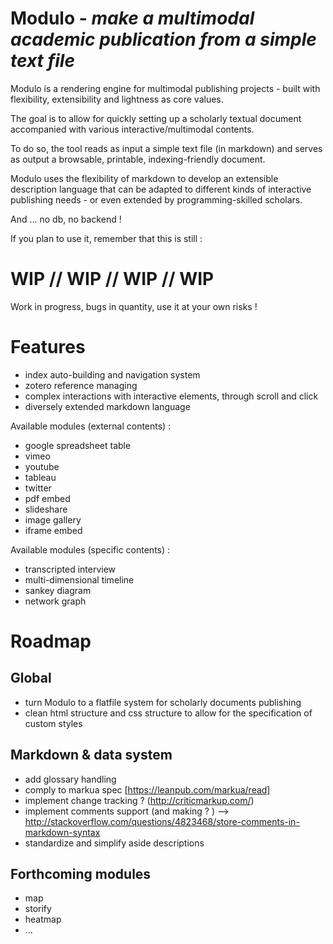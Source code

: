 Modulo - *make a multimodal academic publication from a simple text file*
==========

Modulo is a rendering engine for multimodal publishing projects - built with flexibility, extensibility and lightness as core values.

The goal is to allow for quickly setting up a scholarly textual document accompanied with various interactive/multimodal contents.

To do so, the tool reads as input a simple text file (in markdown) and serves as output a browsable, printable, indexing-friendly document.

Modulo uses the flexibility of markdown to develop an extensible description language that can be adapted to different kinds of interactive publishing needs - or even extended by programming-skilled scholars.

And ... no db, no backend !

If you plan to use it, remember that this is still :

# WIP // WIP // WIP // WIP

Work in progress, bugs in quantity, use it at your own risks !

# Features

* index auto-building and navigation system
* zotero reference managing
* complex interactions with interactive elements, through scroll and click
* diversely extended markdown language

Available modules (external contents) :
* google spreadsheet table
* vimeo
* youtube
* tableau
* twitter
* pdf embed
* slideshare
* image gallery
* iframe embed

Available modules (specific contents) :
* transcripted interview
* multi-dimensional timeline
* sankey diagram
* network graph

# Roadmap

## Global

* turn Modulo to a flatfile system for scholarly documents publishing
* clean html structure and css structure to allow for the specification of custom styles

## Markdown & data system

* add glossary handling
* comply to markua spec [https://leanpub.com/markua/read]
* implement change tracking ? (http://criticmarkup.com/)
* implement comments support (and making ? ) --> http://stackoverflow.com/questions/4823468/store-comments-in-markdown-syntax
* standardize and simplify aside descriptions

## Forthcoming modules

* map
* storify
* heatmap
* ...
